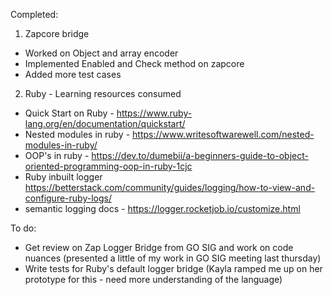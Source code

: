 
Completed: 
1. Zapcore bridge
- Worked on Object and array encoder 
- Implemented Enabled and Check method on zapcore
- Added more test cases

2. Ruby - Learning resources consumed
- Quick Start on Ruby - https://www.ruby-lang.org/en/documentation/quickstart/
- Nested modules in ruby - https://www.writesoftwarewell.com/nested-modules-in-ruby/
-  OOP's in ruby - https://dev.to/dumebii/a-beginners-guide-to-object-oriented-programming-oop-in-ruby-1cjc
- Ruby inbuilt logger  https://betterstack.com/community/guides/logging/how-to-view-and-configure-ruby-logs/
- semantic logging docs - https://logger.rocketjob.io/customize.html 


To do:
- Get review on Zap Logger Bridge from GO SIG and work on code nuances (presented a little of my work in GO SIG meeting last thursday)
- Write tests for Ruby's default logger bridge (Kayla ramped me up on her prototype for this - need more understanding of the language)

